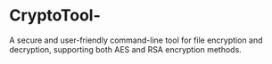 # CryptoTool-
A secure and user-friendly command-line tool for file encryption and decryption, supporting both AES and RSA encryption methods.

